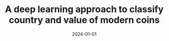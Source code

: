 ---
title: 'A deep learning approach to classify country and value of modern coins'
collection: publications
permalink: /publication/2024-Neural Computing and Applications-A-deep.md
excerpt: 'L. Cirillo S.; Solimando G.; Virgili'
date: 2024-01-01
venue: 'Neural Computing and Applications'
link: 'https://doi.org/10.1007/s00521-023-09355-6'
location: 'Department of Computer Science, University of Salerno, Fisciano, Italy, Department of Information Engineering, Polytechnic University of Marche, Ancona, Italy'
---